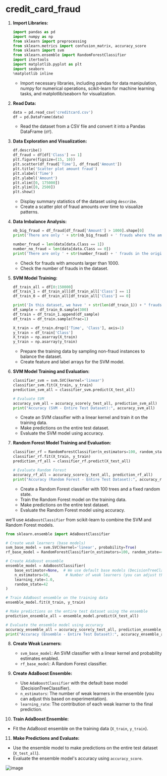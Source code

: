 # credit_card_fraud

1. **Import Libraries:**
   ```python
   import pandas as pd
   import numpy as np
   from sklearn import preprocessing
   from sklearn.metrics import confusion_matrix, accuracy_score
   from sklearn import svm
   from sklearn.ensemble import RandomForestClassifier
   import itertools
   import matplotlib.pyplot as plt
   import seaborn
   %matplotlib inline
   ```
   - Import necessary libraries, including pandas for data manipulation, numpy for numerical operations, scikit-learn for machine learning tasks, and matplotlib/seaborn for visualization.

2. **Read Data:**
   ```python
   data = pd.read_csv('creditcard.csv')
   df = pd.DataFrame(data)
   ```
   - Read the dataset from a CSV file and convert it into a Pandas DataFrame (`df`).

3. **Data Exploration and Visualization:**
   ```python
   df.describe()
   df_fraud = df[df['Class'] == 1]
   plt.figure(figsize=(15, 10))
   plt.scatter(df_fraud['Time'], df_fraud['Amount'])
   plt.title('Scatter plot amount fraud')
   plt.xlabel('Time')
   plt.ylabel('Amount')
   plt.xlim([0, 175000])
   plt.ylim([0, 2500])
   plt.show()
   ```
   - Display summary statistics of the dataset using `describe`.
   - Create a scatter plot of fraud amounts over time to visualize patterns.

4. **Data Imbalance Analysis:**
   ```python
   nb_big_fraud = df_fraud[df_fraud['Amount'] > 1000].shape[0]
   print('There are only ' + str(nb_big_fraud) + ' frauds where the amount was bigger than 1000 over ' + str(df_fraud.shape[0]) + ' frauds')

   number_fraud = len(data[data.Class == 1])
   number_no_fraud = len(data[data.Class == 0])
   print('There are only ' + str(number_fraud) + ' frauds in the original dataset, even though there are ' + str(number_no_fraud) + ' no frauds in the dataset.')
   ```
   - Check for frauds with amounts larger than 1000.
   - Check the number of frauds in the dataset.

5. **SVM Model Training:**
   ```python
   df_train_all = df[0:150000]
   df_train_1 = df_train_all[df_train_all['Class'] == 1]
   df_train_0 = df_train_all[df_train_all['Class'] == 0]
   
   print('In this dataset, we have ' + str(len(df_train_1)) + " frauds so we need to take a similar number of non-fraud")
   df_sample = df_train_0.sample(300)
   df_train = df_train_1.append(df_sample)
   df_train = df_train.sample(frac=1)
   
   X_train = df_train.drop(['Time', 'Class'], axis=1)
   y_train = df_train['Class']
   X_train = np.asarray(X_train)
   y_train = np.asarray(y_train)
   ```
   - Prepare the training data by sampling non-fraud instances to balance the dataset.
   - Create feature and label arrays for the SVM model.

6. **SVM Model Training and Evaluation:**
   ```python
   classifier_svm = svm.SVC(kernel='linear')
   classifier_svm.fit(X_train, y_train)
   prediction_svm_all = classifier_svm.predict(X_test_all)
   
   # Evaluate SVM
   accuracy_svm_all = accuracy_score(y_test_all, prediction_svm_all)
   print("Accuracy (SVM - Entire Test Dataset):", accuracy_svm_all)
   ```
   - Create an SVM classifier with a linear kernel and train it on the training data.
   - Make predictions on the entire test dataset.
   - Evaluate the SVM model using accuracy.

7. **Random Forest Model Training and Evaluation:**
   ```python
   classifier_rf = RandomForestClassifier(n_estimators=100, random_state=42)
   classifier_rf.fit(X_train, y_train)
   prediction_rf_all = classifier_rf.predict(X_test_all)
   
   # Evaluate Random Forest
   accuracy_rf_all = accuracy_score(y_test_all, prediction_rf_all)
   print("Accuracy (Random Forest - Entire Test Dataset):", accuracy_rf_all)
   ```
   - Create a Random Forest classifier with 100 trees and a fixed random state.
   - Train the Random Forest model on the training data.
   - Make predictions on the entire test dataset.
   - Evaluate the Random Forest model using accuracy.

we'll use `AdaBoostClassifier` from scikit-learn to combine the SVM and Random Forest models.

```python
from sklearn.ensemble import AdaBoostClassifier

# Create weak learners (base models)
svm_base_model = svm.SVC(kernel='linear', probability=True)
rf_base_model = RandomForestClassifier(n_estimators=100, random_state=42)

# Create AdaBoost ensemble
ensemble_model = AdaBoostClassifier(
    base_estimator=None,  # We use default base models (DecisionTreeClassifier)
    n_estimators=50,       # Number of weak learners (you can adjust this)
    learning_rate=1.0,
    random_state=42
)

# Train AdaBoost ensemble on the training data
ensemble_model.fit(X_train, y_train)

# Make predictions on the entire test dataset using the ensemble
prediction_ensemble_all = ensemble_model.predict(X_test_all)

# Evaluate the ensemble model using accuracy
accuracy_ensemble_all = accuracy_score(y_test_all, prediction_ensemble_all)
print("Accuracy (Ensemble - Entire Test Dataset):", accuracy_ensemble_all)
```


8. **Create Weak Learners:**
   - `svm_base_model`: An SVM classifier with a linear kernel and probability estimates enabled.
   - `rf_base_model`: A Random Forest classifier.

9. **Create AdaBoost Ensemble:**
   - Use `AdaBoostClassifier` with the default base model (DecisionTreeClassifier).
   - `n_estimators`: The number of weak learners in the ensemble (you can adjust this based on experimentation).
   - `learning_rate`: The contribution of each weak learner to the final prediction.

10. **Train AdaBoost Ensemble:**
   - Fit the AdaBoost ensemble on the training data (`X_train`, `y_train`).

11. **Make Predictions and Evaluate:**
   - Use the ensemble model to make predictions on the entire test dataset (`X_test_all`).
   - Evaluate the ensemble model's accuracy using `accuracy_score`.

![image](https://github.com/Dharmateja180/credit_card_fraud/assets/106651499/0462ed59-d2f1-4725-8903-c80fcd6d0d58)
